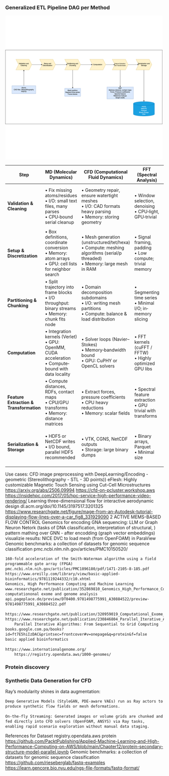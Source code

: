 


### Generalized ETL Pipeline DAG per Method

<img src="../images/Generalized_data-pipeline.drawio.svg" alt="Common ETL" width="500">





 | Step                                    | MD (Molecular Dynamics)                                                                                    | CFD (Computational Fluid Dynamics)                                                                                            | FFT (Spectral Analysis)                                        | Genomics / Protein Sequencing                                                                     |
| --------------------------------------- | ---------------------------------------------------------------------------------------------------------- | ----------------------------------------------------------------------------------------------------------------------------- | -------------------------------------------------------------- | ------------------------------------------------------------------------------------------------- |
| **Validation & Cleaning**               | • Fix missing atoms/residues<br>• I/O: small text files, many parses<br>• CPU‐bound serial cleanup         | • Geometry repair, ensure watertight meshes<br>• I/O: CAD formats heavy parsing<br>• Memory: storing geometry                 | • Window selection, denoising<br>• CPU‐light, GPU‐trivial      | • Sequence QC, adapter trimming<br>• I/O: FASTQ large files<br>• Irregular string parses          |
| **Setup & Discretization**              | • Box definitions, coordinate conversion<br>• Memory: atom arrays<br>• GPU: cell lists for neighbor search | • Mesh generation (unstructured/tet/hexa)<br>• Compute: meshing algorithms (serial/p threaded)<br>• Memory: large mesh in RAM | • Signal framing, padding<br>• Low compute; trivial memory     | • k-mer indexing, suffix arrays<br>• Memory: huge hash tables<br>• Parallel: distributed indexing |
| **Partitioning & Chunking**             | • Split trajectory into frame blocks<br>• I/O throughput: binary streams<br>• Memory: chunk fits node      | • Domain decomposition subdomains<br>• I/O: writing mesh partitions<br>• Compute: balance & load distribution                 | • Segmenting time series<br>• Minimal I/O; in‐memory slicing   | • Batch reads for alignment<br>• I/O: S3/FSx streaming needed                                     |
| **Computation**                         | • Integration kernels (Verlet)<br>• GPU: OpenMM, CUDA acceleration<br>• Compute‐bound with data locality   | • Solver loops (Navier–Stokes)<br>• Memory‐bandwidth bound<br>• GPU: CuPHY or OpenCL solvers                                  | • FFT kernels (cuFFT / FFTW)<br>• Highly optimized GPU libs    | • Alignment (BWA, Bowtie) or assembly<br>• Irregular memory access; vectorization possible        |
| **Feature Extraction & Transformation** | • Compute distances, RDFs, contact maps<br>• CPU/GPU transforms<br>• Memory: distance matrices             | • Extract forces, pressure coefficients<br>• CPU heavy reductions<br>• Memory: scalar fields                                  | • Spectral feature extraction<br>• GPU trivial with transforms | • Variant calling, motif detection<br>• Compute: HMMs; I/O: reference lookups                     |
| **Serialization & Storage**             | • HDF5 or NetCDF writes<br>• I/O bound, parallel HDF5 recommended                                          | • VTK, CGNS, NetCDF outputs<br>• Storage: large binary dumps                                                                  | • Binary arrays, Parquet<br>• Minimal size                     | • Parquet/CSV for variants<br>• Metadata catalogs, many small files                               |






Use cases:
CFD image preprocessing with DeepLearning/Encoding - geometric (Stereolithography - STL - 3D points))
    eFlesh: Highly customizable Magnetic Touch Sensing using Cut-Cell Microstructures https://arxiv.org/abs/2506.09994
    https://cfd-on-pcluster.workshop.aws
    https://insidehpc.com/2017/05/hpc-service-high-performance-video-rendering/
    Learning three-dimensional flow for interactive aerodynamic design dl.acm.org/doi/10.1145/3197517.3201325
    https://www.researchgate.net/figure/mage-from-an-Autodesk-tutorial-displaying-flow-lines-over-a-car_fig8_331929090
        2 ACTIVE MEMS-BASED FLOW CONTROL
Genomics for encoding GNA sequencing: LLM or Graph Neuron Netork (tasks of DNA classification, interpretation of structural, )
    pattern mathing over GNN - after encodding (graph vector embeddings)
    visualizie results: NICE DVC to load mesh (from OpenFOAM) in ParaView 
    Genomic benchmarks: a collection of datasets for genomic sequence classification pmc.ncbi.nlm.nih.gov/articles/PMC10150520/

    160-fold acceleration of the Smith-Waterman algorithm using a field programmable gate array (FPGA) pmc.ncbi.nlm.nih.gov/articles/PMC1896180/pdf/1471-2105-8-185.pdf
    https://www.oreilly.com/library/view/basic-applied-bioinformatics/9781119244332/c10.xhtml
    Genomics, High Performance Computing and Machine Learning www.researchgate.net/publication/352869810_Genomics_High_Performance_Computing_and_Machine_Learning
    computationonal exome and genome analysis api.pageplace.de/preview/DT0400.9781498775991_A30884522/preview-9781498775991_A30884522.pdf
        https://www.researchgate.net/publication/320959019_Computational_Exome_and_Genome_Analysis
    https://www.researchgate.net/publication/230846804_Parallel_Iterative_Algorithms_From_Sequential_to_Grid_Computing
        Parallel Iterative Algorithms: From Sequential to Grid Computing books.google.com.pa/books?id=ft7E5hiIzDAC&printsec=frontcover#v=onepage&q=protein&f=false
    basic applied bioinformatics

    https://www.internationalgenome.org/
        https://registry.opendata.aws/1000-genomes/


### Protein discovery


### Synthetic Data Generation for CFD
Ray’s modularity shines in data augmentation:

    Deep Generative Models (StyleGAN, PDE-aware VAEs) run as Ray actors to produce synthetic flow fields or mesh deformations.

    On-the-fly Streaming: Generated images or volume grids are chunked and fed directly into CFD solvers (OpenFOAM, ANSYS) via Ray tasks, enabling rapid scenario exploration without manual data staging.


References for Dataset 
    registry.opendata.aws
    protein 
        https://github.com/PacktPublishing/Applied-Machine-Learning-and-High-Performance-Computing-on-AWS/blob/main/Chapter12/protein-secondary-structure-model-parallel.ipynb
        Genomic benchmarks: a collection of datasets for genomic sequence classification
        https://github.com/rieseberglab/fastq-examples
        https://learn.gencore.bio.nyu.edu/ngs-file-formats/fastq-format/


